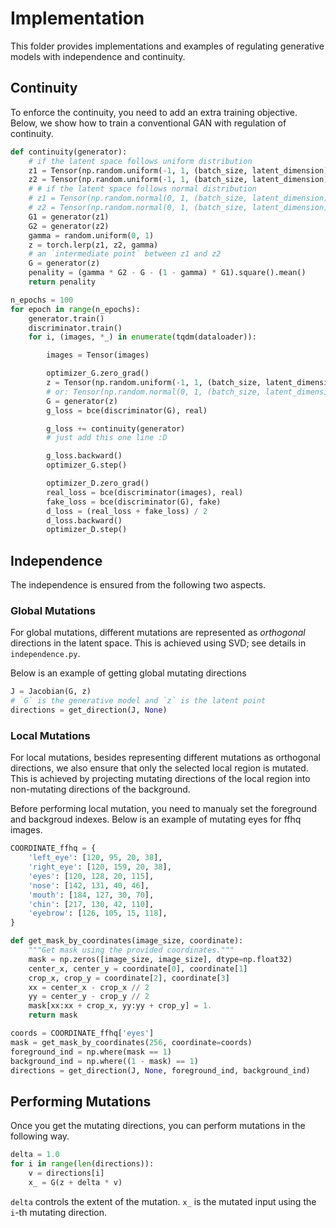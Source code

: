 # Implementation

This folder provides implementations and examples of regulating generative models with independence and continuity.

## Continuity

To enforce the continuity, you need to add an extra training objective. Below, we show how to train a conventional GAN with regulation of continuity.

```python
def continuity(generator):
    # if the latent space follows uniform distribution
    z1 = Tensor(np.random.uniform(-1, 1, (batch_size, latent_dimension)))
    z2 = Tensor(np.random.uniform(-1, 1, (batch_size, latent_dimension)))
    # # if the latent space follows normal distribution
    # z1 = Tensor(np.random.normal(0, 1, (batch_size, latent_dimension)))
    # z2 = Tensor(np.random.normal(0, 1, (batch_size, latent_dimension)))
    G1 = generator(z1)
    G2 = generator(z2)
    gamma = random.uniform(0, 1)
    z = torch.lerp(z1, z2, gamma)
    # an `intermediate point` between z1 and z2
    G = generator(z)
    penality = (gamma * G2 - G - (1 - gamma) * G1).square().mean()
    return penality

n_epochs = 100
for epoch in range(n_epochs):
    generator.train()
    discriminator.train()
    for i, (images, *_) in enumerate(tqdm(dataloader)):

        images = Tensor(images)

        optimizer_G.zero_grad()
        z = Tensor(np.random.uniform(-1, 1, (batch_size, latent_dimension)))
        # or: Tensor(np.random.normal(0, 1, (batch_size, latent_dimension)))
        G = generator(z)
        g_loss = bce(discriminator(G), real)

        g_loss += continuity(generator)
        # just add this one line :D

        g_loss.backward()
        optimizer_G.step()

        optimizer_D.zero_grad()
        real_loss = bce(discriminator(images), real)
        fake_loss = bce(discriminator(G), fake)
        d_loss = (real_loss + fake_loss) / 2
        d_loss.backward()
        optimizer_D.step()
```

## Independence

The independence is ensured from the following two aspects.

### Global Mutations

For global mutations, different mutations are represented as *orthogonal* directions in the latent space. This is achieved using SVD; see details in `independence.py`.

Below is an example of getting global mutating directions

```python
J = Jacobian(G, z)
# `G` is the generative model and `z` is the latent point
directions = get_direction(J, None)
```

### Local Mutations

For local mutations, besides representing different mutations as orthogonal directions, we also ensure that only the selected local region is mutated. This is achieved by projecting mutating directions of the local region into non-mutating directions of the background.

Before performing local mutation, you need to manualy set the foreground and backgroud indexes. Below is an example of mutating eyes for ffhq images.

```python
COORDINATE_ffhq = {
    'left_eye': [120, 95, 20, 38],
    'right_eye': [120, 159, 20, 38],
    'eyes': [120, 128, 20, 115],
    'nose': [142, 131, 40, 46],
    'mouth': [184, 127, 30, 70],
    'chin': [217, 130, 42, 110],
    'eyebrow': [126, 105, 15, 118],
}

def get_mask_by_coordinates(image_size, coordinate):
    """Get mask using the provided coordinates."""
    mask = np.zeros([image_size, image_size], dtype=np.float32)
    center_x, center_y = coordinate[0], coordinate[1]
    crop_x, crop_y = coordinate[2], coordinate[3]
    xx = center_x - crop_x // 2
    yy = center_y - crop_y // 2
    mask[xx:xx + crop_x, yy:yy + crop_y] = 1.
    return mask

coords = COORDINATE_ffhq['eyes']
mask = get_mask_by_coordinates(256, coordinate=coords)
foreground_ind = np.where(mask == 1)
background_ind = np.where((1 - mask) == 1)
directions = get_direction(J, None, foreground_ind, background_ind)
```

## Performing Mutations

Once you get the mutating directions, you can perform mutations in the following way.

```python
delta = 1.0
for i in range(len(directions)):
    v = directions[i]
    x_ = G(z + delta * v)
```

`delta` controls the extent of the mutation. `x_` is the mutated input using the `i`-th mutating direction.